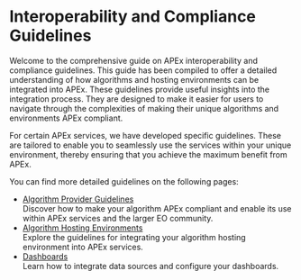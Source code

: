# Interoperability and Compliance Guidelines

Welcome to the comprehensive guide on APEx interoperability and compliance guidelines. This guide has been compiled to 
offer a detailed understanding of how algorithms and hosting environments can be integrated into APEx. These guidelines 
provide useful insights into the integration process. They are designed to make it easier for users to navigate through 
the complexities of making their unique algorithms and environments APEx compliant.

For certain APEx services, we have developed specific guidelines. These are tailored to enable you to seamlessly use 
the services within your unique environment, thereby ensuring that you achieve the maximum benefit from APEx.

You can find more detailed guidelines on the following pages:

* [Algorithm Provider Guidelines](interoperability/algohosting.md)
  <br/>Discover how to make your algorithm APEx compliant and enable its use within APEx services and the larger EO community.
* [Algorithm Hosting Environments](interoperability/algohostingenv.md)
  <br/>Explore the guidelines for integrating your algorithm hosting environment into APEx services.
* [Dashboards](interoperability/dashboards.md)
  <br/>Learn how to integrate data sources and configure your dashboards.
